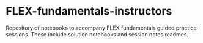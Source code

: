 # FLEX-fundamentals-instructors
Repository of notebooks to accompany FLEX fundamentals guided practice sessions.  These include solution notebooks and session notes readmes.
